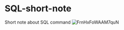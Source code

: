 # SQL-short-note
Short note about SQL command
![FrnHxFoWAAM7quN](https://user-images.githubusercontent.com/48708499/230847746-bd993d43-b913-4866-9e94-c0f8154e4ea1.jpeg)
